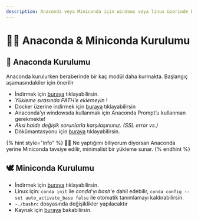 ```yaml
---
description: Anaconda veya Miniconda için windows veya linux üzerinde kurulum işlemleri
---
```

# 👷‍♂️ Anaconda & Miniconda Kurulumu

## 🐍 Anaconda Kurulumu

Anaconda kurulurken beraberinde bir kaç modül daha kurmakta. Başlangıç aşamasındakiler için önerilir

* İndirmek için [buraya](https://hub.docker.com/r/continuumio/anaconda3/) tıklayabilirsin.
* _Yükleme sırasında PATH’e eklemeyin_ !
* Docker üzerine indirmek için [buraya](https://hub.docker.com/r/continuumio/anaconda3/) tıklayabilirsin
* Anaconda’yı windowsda kullanmak için Anaconda Prompt’u kullanman gerekmekte!
* _Aksi halde değişik sorunlarla karşılaşırsınız. (SSL error vs.)_
* Dökümantasyonu için [buraya](https://docs.anaconda.com) tıklayabilirsin.

{% hint style="info" %}
💁‍♂️ Ne yaptığımı biliyorum diyorsan Anaconda yerine Miniconda tavsiye edilir, minimalist bir yükleme sunar.
{% endhint %}

## 🕊️ Miniconda Kurulumu

* İndirmek için [buraya](https://docs.conda.io/en/latest/miniconda.html) tıklayabilirsin.
* Linux için: `conda init` ile _conda_'yı _bash_'e dahil edebilir, `conda config --set auto_activate_base false` ile otomatik tanımlamayı kaldırabilirsin.
* `~./bashrc` dosyasında değişiklikler yapılacaktır
* Kaynak için [buraya](https://docs.anaconda.com/anaconda/install/silent-mode/#linux-macos) bakabilirsin.


